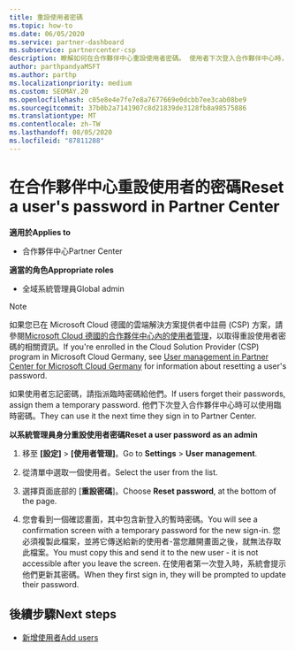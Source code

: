 ```yaml
---
title: 重設使用者密碼
ms.topic: how-to
ms.date: 06/05/2020
ms.service: partner-dashboard
ms.subservice: partnercenter-csp
description: 瞭解如何在合作夥伴中心重設使用者密碼。 使用者下次登入合作夥伴中心時，將會收到暫時的密碼。
author: parthpandyaMSFT
ms.author: parthp
ms.localizationpriority: medium
ms.custom: SEOMAY.20
ms.openlocfilehash: c05e8e4e7fe7e8a7677669e0dcbb7ee3cab08be9
ms.sourcegitcommit: 37b0b2a7141907c8d21839de3128fb8a98575886
ms.translationtype: MT
ms.contentlocale: zh-TW
ms.lasthandoff: 08/05/2020
ms.locfileid: "87811288"
---
```

# <a name="reset-a-users-password-in-partner-center"></a><span data-ttu-id="0b690-104">在合作夥伴中心重設使用者的密碼</span><span class="sxs-lookup"><span data-stu-id="0b690-104">Reset a user's password in Partner Center</span></span>

<span data-ttu-id="0b690-105">**適用於**</span><span class="sxs-lookup"><span data-stu-id="0b690-105">**Applies to**</span></span>

- <span data-ttu-id="0b690-106">合作夥伴中心</span><span class="sxs-lookup"><span data-stu-id="0b690-106">Partner Center</span></span>
 
<span data-ttu-id="0b690-107">**適當的角色**</span><span class="sxs-lookup"><span data-stu-id="0b690-107">**Appropriate roles**</span></span>

- <span data-ttu-id="0b690-108">全域系統管理員</span><span class="sxs-lookup"><span data-stu-id="0b690-108">Global admin</span></span>

> [!NOTE]  
> <span data-ttu-id="0b690-109">如果您已在 Microsoft Cloud 德國的雲端解決方案提供者中註冊 (CSP) 方案，請參閱[Microsoft Cloud 德國的合作夥伴中心內的使用者管理](user-management-in-partner-center-for-microsoft-cloud-germany.md)，以取得重設使用者密碼的相關資訊。</span><span class="sxs-lookup"><span data-stu-id="0b690-109">If you're enrolled in the Cloud Solution Provider (CSP) program in Microsoft Cloud Germany, see [User management in Partner Center for Microsoft Cloud Germany](user-management-in-partner-center-for-microsoft-cloud-germany.md) for information about resetting a user's password.</span></span>

<span data-ttu-id="0b690-110">如果使用者忘記密碼，請指派臨時密碼給他們。</span><span class="sxs-lookup"><span data-stu-id="0b690-110">If users forget their passwords, assign them a temporary password.</span></span> <span data-ttu-id="0b690-111">他們下次登入合作夥伴中心時可以使用臨時密碼。</span><span class="sxs-lookup"><span data-stu-id="0b690-111">They can use it the next time they sign in to Partner Center.</span></span>

<span data-ttu-id="0b690-112">**以系統管理員身分重設使用者密碼**</span><span class="sxs-lookup"><span data-stu-id="0b690-112">**Reset a user password as an admin**</span></span>

1. <span data-ttu-id="0b690-113">移至 **\[設定\]** &gt; **\[使用者管理\]**。</span><span class="sxs-lookup"><span data-stu-id="0b690-113">Go to **Settings** &gt; **User management**.</span></span>

2. <span data-ttu-id="0b690-114">從清單中選取一個使用者。</span><span class="sxs-lookup"><span data-stu-id="0b690-114">Select the user from the list.</span></span>

3. <span data-ttu-id="0b690-115">選擇頁面底部的 [**重設密碼**]。</span><span class="sxs-lookup"><span data-stu-id="0b690-115">Choose **Reset password**, at the bottom of the page.</span></span>

4. <span data-ttu-id="0b690-116">您會看到一個確認畫面，其中包含新登入的暫時密碼。</span><span class="sxs-lookup"><span data-stu-id="0b690-116">You will see a confirmation screen with a temporary password for the new sign-in.</span></span> <span data-ttu-id="0b690-117">您必須複製此檔案，並將它傳送給新的使用者-當您離開畫面之後，就無法存取此檔案。</span><span class="sxs-lookup"><span data-stu-id="0b690-117">You must copy this and send it to the new user - it is not accessible after you leave the screen.</span></span> <span data-ttu-id="0b690-118">在使用者第一次登入時，系統會提示他們更新其密碼。</span><span class="sxs-lookup"><span data-stu-id="0b690-118">When they first sign in, they will be prompted to update their password.</span></span>

## <a name="next-steps"></a><span data-ttu-id="0b690-119">後續步驟</span><span class="sxs-lookup"><span data-stu-id="0b690-119">Next steps</span></span>

- [<span data-ttu-id="0b690-120">新增使用者</span><span class="sxs-lookup"><span data-stu-id="0b690-120">Add users</span></span>](create-user-accounts-and-set-permissions.md)